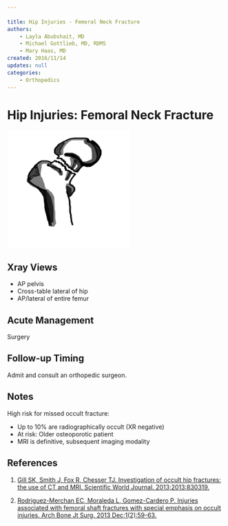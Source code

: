 ```yaml
---

title: Hip Injuries - Femoral Neck Fracture
authors:
    - Layla Abubshait, MD
    - Michael Gottlieb, MD, RDMS
    - Mary Haas, MD
created: 2016/11/14
updates: null
categories:
    - Orthopedics
---
```


# Hip Injuries: Femoral Neck Fracture

![](image-1.png)

## Xray Views

- AP pelvis
- Cross-table lateral of hip
- AP/lateral of entire femur

## Acute Management

Surgery

## Follow-up Timing

Admit and consult an orthopedic surgeon.

## Notes

High risk for missed occult fracture:

- Up to 10% are radiographically occult (XR negative)
- At risk: Older osteoporotic patient
- MRI is definitive, subsequent imaging modality

## References

1. [Gill SK, Smith J, Fox R, Chesser TJ. Investigation of occult hip fractures: the use of CT and MRI. Scientific World Journal. 2013;2013:830319.](https://www.ncbi.nlm.nih.gov/pubmed/?term=23476147)

2. [Rodriguez-Merchan EC, Moraleda L, Gomez-Cardero P. Injuries associated with femoral shaft fractures with special emphasis on occult injuries. Arch Bone Jt Surg. 2013 Dec;1(2):59-63.](https://www.ncbi.nlm.nih.gov/pubmed/?term=25207289)
